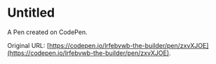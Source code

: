 # Untitled

A Pen created on CodePen.

Original URL: [https://codepen.io/lrfebvwb-the-builder/pen/zxvXJOE](https://codepen.io/lrfebvwb-the-builder/pen/zxvXJOE).

